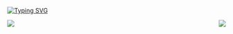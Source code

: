 [![Typing SVG](https://readme-typing-svg.demolab.com?font=Fira+Code&pause=1000&width=435&lines=Hi+There%EF%BC%81This+Is+elfaw775!!;Welcome+To+My+Homepage%EF%BC%81%EF%BC%81%EF%BC%81)](https://git.io/typing-svg)








<img align="right" src="https://github-readme-stats.vercel.app/api?username=elfaw775&show_icons=true&theme=ambient_gradient&count_private=true" />



<img src="https://wakatime.com/share/@cd150cf5-8acc-4f0b-8019-945aa6b58a39/d847a63d-a243-4535-bde1-b4b59d8efe6e.svg" />

